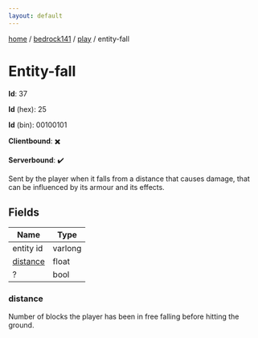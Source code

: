 ```yaml
---
layout: default
---
```


[home](/)  /  [bedrock141](/protocol/bedrock141)  /  [play](/protocol/bedrock141/play)  /  entity-fall

# Entity-fall

**Id**: 37

**Id** (hex): 25

**Id** (bin): 00100101

**Clientbound**: ✖️

**Serverbound**: ✔️

Sent by the player when it falls from a distance that causes damage, that can be influenced by its armour and its effects.

## Fields

Name | Type
---|---
entity id | varlong
[distance](#distance) | float
? | bool

### distance

Number of blocks the player has been in free falling before hitting the ground.

